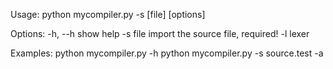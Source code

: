 Usage: python mycompiler.py -s [file] [options]

Options:
    -h, --h         show help
    -s file         import the source file, required!
    -l              lexer

Examples:
    python mycompiler.py -h
    python mycompiler.py -s source.test -a
